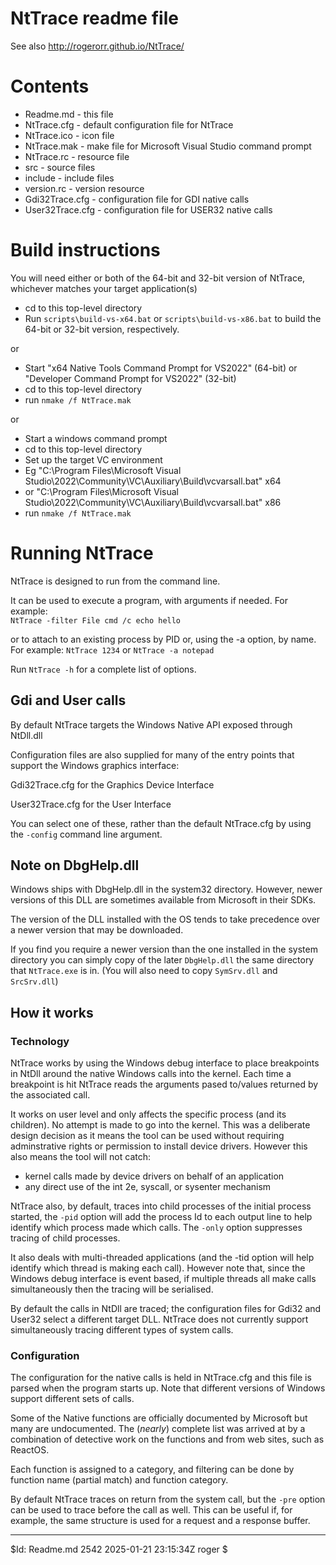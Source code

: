 # NtTrace readme file

See also http://rogerorr.github.io/NtTrace/

# Contents

   * Readme.md	- this file
   * NtTrace.cfg	- default configuration file for NtTrace
   * NtTrace.ico	- icon file
   * NtTrace.mak	- make file for Microsoft Visual Studio command prompt
   * NtTrace.rc	- resource file
   * src		- source files
   * include		- include files
   * version.rc	- version resource
   * Gdi32Trace.cfg - configuration file for GDI native calls
   * User32Trace.cfg - configuration file for USER32 native calls

# Build instructions

You will need either or both of the 64-bit and 32-bit version of NtTrace, whichever matches your target application(s)

- cd to this top-level directory
- Run `scripts\build-vs-x64.bat` or `scripts\build-vs-x86.bat` to build the 64-bit or 32-bit version, respectively.

or 

- Start "x64 Native Tools Command Prompt for VS2022" (64-bit) or "Developer Command Prompt for VS2022" (32-bit)
- cd to this top-level directory
- run `nmake /f NtTrace.mak`

or

- Start a windows command prompt
- cd to this top-level directory
- Set up the target VC environment
 - Eg "C:\Program Files\Microsoft Visual Studio\2022\Community\VC\Auxiliary\Build\vcvarsall.bat" x64
 - or "C:\Program Files\Microsoft Visual Studio\2022\Community\VC\Auxiliary\Build\vcvarsall.bat" x86
- run `nmake /f NtTrace.mak`

# Running NtTrace

NtTrace is designed to run from the command line.

It can be used to execute a program, with arguments if needed.
For example:
<br>
`NtTrace -filter File cmd /c echo hello`

or to attach to an existing process by PID or, using the -a option, by name.
For example:
`NtTrace 1234`
or
`NtTrace -a notepad`

Run `NtTrace -h` for a complete list of options.

## Gdi and User calls

By default NtTrace targets the Windows Native API exposed through NtDll.dll

Configuration files are also supplied for many of the entry points that support the
Windows graphics interface: 

Gdi32Trace.cfg for the Graphics Device Interface

User32Trace.cfg for the User Interface

You can select one of these, rather than the default NtTrace.cfg by using the `-config` command line argument.

## Note on DbgHelp.dll

Windows ships with DbgHelp.dll in the system32 directory.
However, newer versions of this DLL are sometimes available from Microsoft in their SDKs.

The version of the DLL installed with the OS tends to
take precedence over a newer version that may be downloaded.

If you find you require a newer version than the one installed in the system directory you
can simply copy of the later `DbgHelp.dll` the same directory that `NtTrace.exe` is in.
(You will also need to copy `SymSrv.dll` and `SrcSrv.dll`)

## How it works

### Technology

NtTrace works by using the Windows debug interface to place breakpoints in NtDll around the native Windows calls into the kernel.
Each time a breakpoint is hit NtTrace reads the arguments pased to/values returned by the associated call.

It works on user level and only affects the specific process (and its children). No attempt is made to go into the kernel.
This was a deliberate design decision as it means the tool can be used without requiring adminstrative rights
or permission to install device drivers.
However this also means the tool will not catch:
 * kernel calls made by device drivers on behalf of an application
 * any direct use of the int 2e, syscall, or sysenter mechanism

NtTrace also, by default, traces into child processes of the initial process started, the `-pid` option will add the process Id to each output line
to help identify which process made which calls. The `-only` option suppresses tracing of child processes.

It also deals with multi-threaded applications (and the -tid option will help identify which thread is making each call).
However note that, since the Windows debug interface is event based, if multiple threads all make calls simultaneously
then the tracing will be serialised.

By default the calls in NtDll are traced; the configuration files for Gdi32 and User32 select a different target DLL.
NtTrace does not currently support simultaneously tracing different types of system calls.

### Configuration

The configuration for the native calls is held in NtTrace.cfg and this file is parsed when the program starts up.
Note that different versions of Windows support different sets of calls.

Some of the Native functions are officially documented by Microsoft but many are undocumented.
The (_nearly_) complete list was arrived at by a combination of detective work on the functions and from web sites, such as ReactOS.

Each function is assigned to a category, and filtering can be done by function name (partial match) and function category.

By default NtTrace traces on return from the system call, but the `-pre` option can be used to trace before the call as well.
This can be useful if, for example, the same structure is used for a request and a response buffer.

<hr/>
$Id: Readme.md 2542 2025-01-21 23:15:34Z roger $
